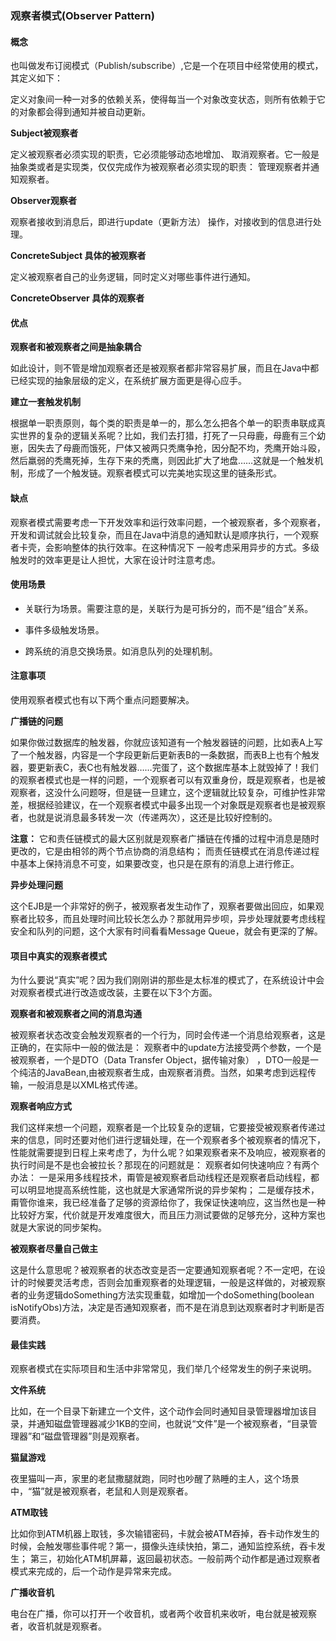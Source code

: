 ### 观察者模式(Observer Pattern)

#### 概念
也叫做发布订阅模式（Publish/subscribe）,它是一个在项目中经常使用的模式，其定义如下：

定义对象间一种一对多的依赖关系，使得每当一个对象改变状态，则所有依赖于它的对象都会得到通知并被自动更新。

**Subject被观察者**

定义被观察者必须实现的职责，它必须能够动态地增加、 取消观察者。它一般是抽象类或者是实现类，仅仅完成作为被观察者必须实现的职责： 管理观察者并通知观察者。

**Observer观察者**

观察者接收到消息后，即进行update（更新方法） 操作，对接收到的信息进行处理。

**ConcreteSubject 具体的被观察者**

定义被观察者自己的业务逻辑，同时定义对哪些事件进行通知。

**ConcreteObserver 具体的观察者**

#### 优点

**观察者和被观察者之间是抽象耦合**

如此设计，则不管是增加观察者还是被观察者都非常容易扩展，而且在Java中都已经实现的抽象层级的定义，在系统扩展方面更是得心应手。

**建立一套触发机制**

根据单一职责原则，每个类的职责是单一的，那么怎么把各个单一的职责串联成真实世界的复杂的逻辑关系呢？比如，我们去打猎，打死了一只母鹿，母鹿有三个幼崽，因失去了母鹿而饿死，尸体又被两只秃鹰争抢，因分配不均，秃鹰开始斗殴，然后羸弱的秃鹰死掉，生存下来的秃鹰，则因此扩大了地盘……这就是一个触发机制，形成了一个触发链。观察者模式可以完美地实现这里的链条形式。

####  缺点

观察者模式需要考虑一下开发效率和运行效率问题，一个被观察者，多个观察者，开发和调试就会比较复杂，而且在Java中消息的通知默认是顺序执行，一个观察者卡壳，会影响整体的执行效率。在这种情况下 一般考虑采用异步的方式。多级触发时的效率更是让人担忧，大家在设计时注意考虑。

#### 使用场景

* 关联行为场景。需要注意的是，关联行为是可拆分的，而不是“组合”关系。

* 事件多级触发场景。

* 跨系统的消息交换场景。如消息队列的处理机制。

#### 注意事项

使用观察者模式也有以下两个重点问题要解决。

**广播链的问题**

如果你做过数据库的触发器，你就应该知道有一个触发器链的问题，比如表A上写了一个触发器，内容是一个字段更新后更新表B的一条数据，而表B上也有个触发器，要更新表C，表C也有触发器……完蛋了，这个数据库基本上就毁掉了！我们的观察者模式也是一样的问题，一个观察者可以有双重身份，既是观察者，也是被观察者，这没什么问题呀，但是链一旦建立，这个逻辑就比较复杂，可维护性非常差，根据经验建议，在一个观察者模式中最多出现一个对象既是观察者也是被观察者，也就是说消息最多转发一次（传递两次），这还是比较好控制的。

**注意：** 它和责任链模式的最大区别就是观察者广播链在传播的过程中消息是随时更改的，它是由相邻的两个节点协商的消息结构； 而责任链模式在消息传递过程中基本上保持消息不可变，如果要改变，也只是在原有的消息上进行修正。

**异步处理问题**

这个EJB是一个非常好的例子，被观察者发生动作了，观察者要做出回应，如果观察者比较多，而且处理时间比较长怎么办？那就用异步呗，异步处理就要考虑线程安全和队列的问题，这个大家有时间看看Message Queue，就会有更深的了解。

#### 项目中真实的观察者模式

为什么要说“真实”呢？因为我们刚刚讲的那些是太标准的模式了，在系统设计中会对观察者模式进行改造或改装，主要在以下3个方面。

**观察者和被观察者之间的消息沟通**

被观察者状态改变会触发观察者的一个行为，同时会传递一个消息给观察者，这是正确的，在实际中一般的做法是： 观察者中的update方法接受两个参数，一个是被观察者，一个是DTO（Data Transfer Object，据传输对象） ，DTO一般是一个纯洁的JavaBean,由被观察者生成，由观察者消费。当然，如果考虑到远程传输，一般消息是以XML格式传递。

**观察者响应方式**

我们这样来想一个问题，观察者是一个比较复杂的逻辑，它要接受被观察者传递过来的信息，同时还要对他们进行逻辑处理，在一个观察者多个被观察者的情况下，性能就需要提到日程上来考虑了，为什么呢？如果观察者来不及响应，被观察者的执行时间是不是也会被拉长？那现在的问题就是： 观察者如何快速响应？有两个办法： 一是采用多线程技术，甭管是被观察者启动线程还是观察者启动线程，都可以明显地提高系统性能，这也就是大家通常所说的异步架构； 二是缓存技术，甭管你谁来，我已经准备了足够的资源给你了，我保证快速响应，这当然也是一种比较好方案，代价就是开发难度很大，而且压力测试要做的足够充分，这种方案也就是大家说的同步架构。

**被观察者尽量自己做主**

这是什么意思呢？被观察者的状态改变是否一定要通知观察者呢？不一定吧，在设计的时候要灵活考虑，否则会加重观察者的处理逻辑，一般是这样做的，对被观察者的业务逻辑doSomething方法实现重载，如增加一个doSomething(boolean isNotifyObs)方法，决定是否通知观察者，而不是在消息到达观察者时才判断是否要消费。

#### 最佳实践

观察者模式在实际项目和生活中非常常见，我们举几个经常发生的例子来说明。

**文件系统**

比如，在一个目录下新建立一个文件，这个动作会同时通知目录管理器增加该目录，并通知磁盘管理器减少1KB的空间，也就说“文件”是一个被观察者，“目录管理器”和“磁盘管理器”则是观察者。

**猫鼠游戏**

夜里猫叫一声，家里的老鼠撒腿就跑，同时也吵醒了熟睡的主人，这个场景中，“猫”就是被观察者，老鼠和人则是观察者。

**ATM取钱**

比如你到ATM机器上取钱，多次输错密码，卡就会被ATM吞掉，吞卡动作发生的时候，会触发哪些事件呢？第一，摄像头连续快拍，第二，通知监控系统，吞卡发生； 第三，初始化ATM机屏幕，返回最初状态。一般前两个动作都是通过观察者模式来完成的，后一个动作是异常来完成。

**广播收音机**

电台在广播，你可以打开一个收音机，或者两个收音机来收听，电台就是被观察者，收音机就是观察者。